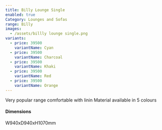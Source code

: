 ```yaml
---
title: Billy Lounge Single
enabled: true
Category: Lounges and Sofas
range: Billy
images:
  - /assets/billly lounge single.png
variants:
  - price: 39500
    variantName: Cyan
  - price: 39500
    variantName: Charcoal
  - price: 39500
    variantName: Khaki
  - price: 39500
    variantName: Red
  - price: 39500
    variantName: Orange
---
```


Very popular range comfortable with linin Material available in 5 colours

#### Dimensions

W940xD940xH1070mm
